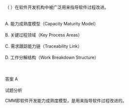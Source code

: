 <div class="detail lh2">（  ）在软件开发机构中被广泛用来指导软件过程改进。<br/><br/><br/>A. 能力成熟度模型（Capacity Maturity Model）<br/><br/>B. 关键过程领域（Key Process Areas）<br/><br/>C. 需求跟踪能力链（Traceability Link）<br/><br/>D. 工作分解结构（Work Breakdown Structure）<br/><br/><br/><br/>答案 A<br/><br/>试题分析<br/><p>CMM即软件开发能力成熟度模型，是用来指导软件过程改进的。<br/></p></div>